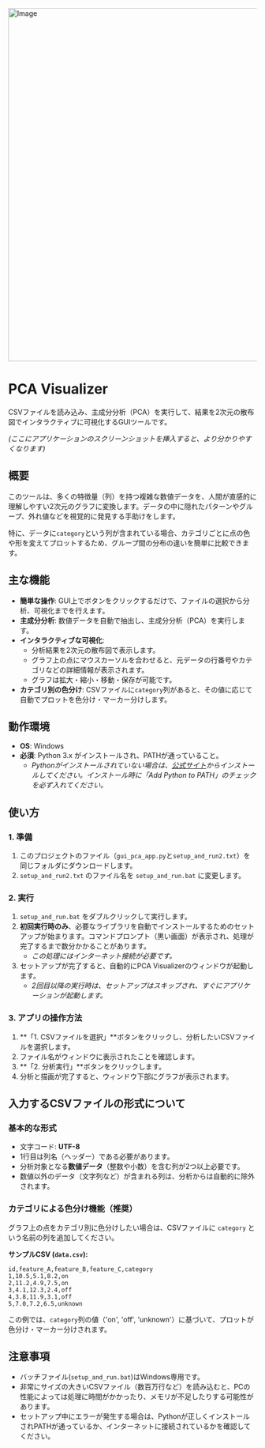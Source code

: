 <img width="895" height="715" alt="Image" src="https://github.com/user-attachments/assets/296a7747-7e7b-4337-8760-6f72f219ef0f" />


# PCA Visualizer

CSVファイルを読み込み、主成分分析（PCA）を実行して、結果を2次元の散布図でインタラクティブに可視化するGUIツールです。

  
*(ここにアプリケーションのスクリーンショットを挿入すると、より分かりやすくなります)*

## 概要

このツールは、多くの特徴量（列）を持つ複雑な数値データを、人間が直感的に理解しやすい2次元のグラフに変換します。データの中に隠れたパターンやグループ、外れ値などを視覚的に発見する手助けをします。

特に、データに`category`という列が含まれている場合、カテゴリごとに点の色や形を変えてプロットするため、グループ間の分布の違いを簡単に比較できます。

## 主な機能

*   **簡単な操作**: GUI上でボタンをクリックするだけで、ファイルの選択から分析、可視化までを行えます。
*   **主成分分析**: 数値データを自動で抽出し、主成分分析（PCA）を実行します。
*   **インタラクティブな可視化**:
    *   分析結果を2次元の散布図で表示します。
    *   グラフ上の点にマウスカーソルを合わせると、元データの行番号やカテゴリなどの詳細情報が表示されます。
    *   グラフは拡大・縮小・移動・保存が可能です。
*   **カテゴリ別の色分け**: CSVファイルに`category`列があると、その値に応じて自動でプロットを色分け・マーカー分けします。

## 動作環境

*   **OS**: Windows
*   **必須**: Python 3.x がインストールされ、PATHが通っていること。
    *   *Pythonがインストールされていない場合は、[公式サイト](https://www.python.org/downloads/)からインストールしてください。インストール時に「Add Python to PATH」のチェックを必ず入れてください。*

## 使い方

### 1. 準備

1.  このプロジェクトのファイル（`gui_pca_app.py`と`setup_and_run2.txt`）を同じフォルダにダウンロードします。
2.  `setup_and_run2.txt` のファイル名を `setup_and_run.bat` に変更します。

### 2. 実行

1.  `setup_and_run.bat` をダブルクリックして実行します。
2.  **初回実行時のみ**、必要なライブラリを自動でインストールするためのセットアップが始まります。コマンドプロンプト（黒い画面）が表示され、処理が完了するまで数分かかることがあります。
    *   *この処理にはインターネット接続が必要です。*
3.  セットアップが完了すると、自動的にPCA Visualizerのウィンドウが起動します。
    *   *2回目以降の実行時は、セットアップはスキップされ、すぐにアプリケーションが起動します。*

### 3. アプリの操作方法

1.  **「1. CSVファイルを選択」**ボタンをクリックし、分析したいCSVファイルを選択します。
2.  ファイル名がウィンドウに表示されたことを確認します。
3.  **「2. 分析実行」**ボタンをクリックします。
4.  分析と描画が完了すると、ウィンドウ下部にグラフが表示されます。

## 入力するCSVファイルの形式について

### 基本的な形式

*   文字コード: **UTF-8**
*   1行目は列名（ヘッダー）である必要があります。
*   分析対象となる**数値データ**（整数や小数）を含む列が2つ以上必要です。
*   数値以外のデータ（文字列など）が含まれる列は、分析からは自動的に除外されます。

### カテゴリによる色分け機能（推奨）

グラフ上の点をカテゴリ別に色分けしたい場合は、CSVファイルに `category` という名前の列を追加してください。

**サンプルCSV (`data.csv`):**
```csv
id,feature_A,feature_B,feature_C,category
1,10.5,5.1,8.2,on
2,11.2,4.9,7.5,on
3,4.1,12.3,2.4,off
4,3.8,11.9,3.1,off
5,7.0,7.2,6.5,unknown
```
この例では、`category`列の値（'on', 'off', 'unknown'）に基づいて、プロットが色分け・マーカー分けされます。

## 注意事項

*   バッチファイル(`setup_and_run.bat`)はWindows専用です。
*   非常にサイズの大きいCSVファイル（数百万行など）を読み込むと、PCの性能によっては処理に時間がかかったり、メモリが不足したりする可能性があります。
*   セットアップ中にエラーが発生する場合は、Pythonが正しくインストールされPATHが通っているか、インターネットに接続されているかを確認してください。
